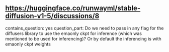 ## https://huggingface.co/runwayml/stable-diffusion-v1-5/discussions/8

contains_question: yes
question_part: Do we need to pass in any flag for the diffusers library to use the emaonly ckpt for inference (which was mentioned to be used for inferencing)? Or by default the inferencing is with emaonly ckpt weights